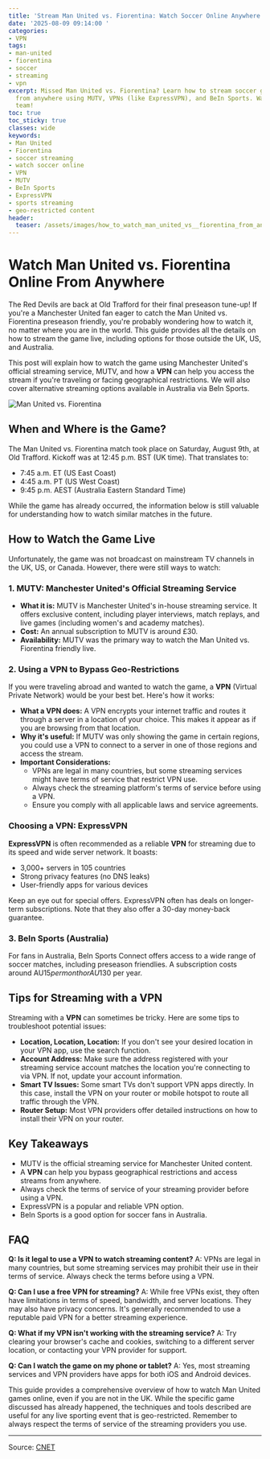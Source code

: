 ```yaml
---
title: 'Stream Man United vs. Fiorentina: Watch Soccer Online Anywhere'
date: '2025-08-09 09:14:00 '
categories:
- VPN
tags:
- man-united
- fiorentina
- soccer
- streaming
- vpn
excerpt: Missed Man United vs. Fiorentina? Learn how to stream soccer games online
  from anywhere using MUTV, VPNs (like ExpressVPN), and BeIn Sports. Watch your favorite
  team!
toc: true
toc_sticky: true
classes: wide
keywords:
- Man United
- Fiorentina
- soccer streaming
- watch soccer online
- VPN
- MUTV
- BeIn Sports
- ExpressVPN
- sports streaming
- geo-restricted content
header:
  teaser: /assets/images/how_to_watch_man_united_vs__fiorentina_from_anywhe_20250809091359.jpg
---
```


# Watch Man United vs. Fiorentina Online From Anywhere

The Red Devils are back at Old Trafford for their final preseason tune-up! If you're a Manchester United fan eager to catch the Man United vs. Fiorentina preseason friendly, you're probably wondering how to watch it, no matter where you are in the world. This guide provides all the details on how to stream the game live, including options for those outside the UK, US, and Australia.

This post will explain how to watch the game using Manchester United's official streaming service, MUTV, and how a **VPN** can help you access the stream if you're traveling or facing geographical restrictions. We will also cover alternative streaming options available in Australia via BeIn Sports.

![Man United vs. Fiorentina](https://www.cnet.com/a/img/resize/a21852a00063a7feb924dbbe6ed1f25e5245be70/hub/2025/08/08/e0020614-07e4-42bc-ad7b-2abc616ea698/gettyimages-2227980523.jpg?auto=webp&fit=crop&height=614&width=1092)

## When and Where is the Game?

The Man United vs. Fiorentina match took place on Saturday, August 9th, at Old Trafford. Kickoff was at 12:45 p.m. BST (UK time). That translates to:

*   7:45 a.m. ET (US East Coast)
*   4:45 a.m. PT (US West Coast)
*   9:45 p.m. AEST (Australia Eastern Standard Time)

While the game has already occurred, the information below is still valuable for understanding how to watch similar matches in the future.

## How to Watch the Game Live

Unfortunately, the game was not broadcast on mainstream TV channels in the UK, US, or Canada. However, there were still ways to watch:

### 1. MUTV: Manchester United's Official Streaming Service

*   **What it is:** MUTV is Manchester United's in-house streaming service. It offers exclusive content, including player interviews, match replays, and live games (including women's and academy matches).
*   **Cost:** An annual subscription to MUTV is around £30.
*   **Availability:** MUTV was the primary way to watch the Man United vs. Fiorentina friendly live.

### 2. Using a VPN to Bypass Geo-Restrictions

If you were traveling abroad and wanted to watch the game, a **VPN** (Virtual Private Network) would be your best bet. Here's how it works:

*   **What a VPN does:** A VPN encrypts your internet traffic and routes it through a server in a location of your choice. This makes it appear as if you are browsing from that location.
*   **Why it's useful:** If MUTV was only showing the game in certain regions, you could use a VPN to connect to a server in one of those regions and access the stream.
*   **Important Considerations:**
    *   VPNs are legal in many countries, but some streaming services might have terms of service that restrict VPN use.
    *   Always check the streaming platform's terms of service before using a VPN.
    *   Ensure you comply with all applicable laws and service agreements.

### Choosing a VPN: ExpressVPN

**ExpressVPN** is often recommended as a reliable **VPN** for streaming due to its speed and wide server network. It boasts:

*   3,000+ servers in 105 countries
*   Strong privacy features (no DNS leaks)
*   User-friendly apps for various devices

Keep an eye out for special offers. ExpressVPN often has deals on longer-term subscriptions. Note that they also offer a 30-day money-back guarantee.

### 3. BeIn Sports (Australia)

For fans in Australia, BeIn Sports Connect offers access to a wide range of soccer matches, including preseason friendlies. A subscription costs around AU$15 per month or AU$130 per year.

## Tips for Streaming with a VPN

Streaming with a **VPN** can sometimes be tricky. Here are some tips to troubleshoot potential issues:

*   **Location, Location, Location:** If you don't see your desired location in your VPN app, use the search function.
*   **Account Address:** Make sure the address registered with your streaming service account matches the location you're connecting to via VPN. If not, update your account information.
*   **Smart TV Issues:** Some smart TVs don't support VPN apps directly. In this case, install the VPN on your router or mobile hotspot to route all traffic through the VPN.
*   **Router Setup:** Most VPN providers offer detailed instructions on how to install their VPN on your router.

## Key Takeaways

*   MUTV is the official streaming service for Manchester United content.
*   A **VPN** can help you bypass geographical restrictions and access streams from anywhere.
*   Always check the terms of service of your streaming provider before using a VPN.
*   ExpressVPN is a popular and reliable VPN option.
*   BeIn Sports is a good option for soccer fans in Australia.

## FAQ

**Q: Is it legal to use a VPN to watch streaming content?**
A: VPNs are legal in many countries, but some streaming services may prohibit their use in their terms of service. Always check the terms before using a VPN.

**Q: Can I use a free VPN for streaming?**
A: While free VPNs exist, they often have limitations in terms of speed, bandwidth, and server locations. They may also have privacy concerns. It's generally recommended to use a reputable paid VPN for a better streaming experience.

**Q: What if my VPN isn't working with the streaming service?**
A: Try clearing your browser's cache and cookies, switching to a different server location, or contacting your VPN provider for support.

**Q: Can I watch the game on my phone or tablet?**
A: Yes, most streaming services and VPN providers have apps for both iOS and Android devices.

This guide provides a comprehensive overview of how to watch Man United games online, even if you are not in the UK. While the specific game discussed has already happened, the techniques and tools described are useful for any live sporting event that is geo-restricted. Remember to always respect the terms of service of the streaming providers you use.

---

Source: [CNET](https://www.cnet.com/tech/services-and-software/how-to-watch-man-united-vs-fiorentina-from-anywhere-stream-preseason-friendly-soccer/#ftag=CAD590a51e)